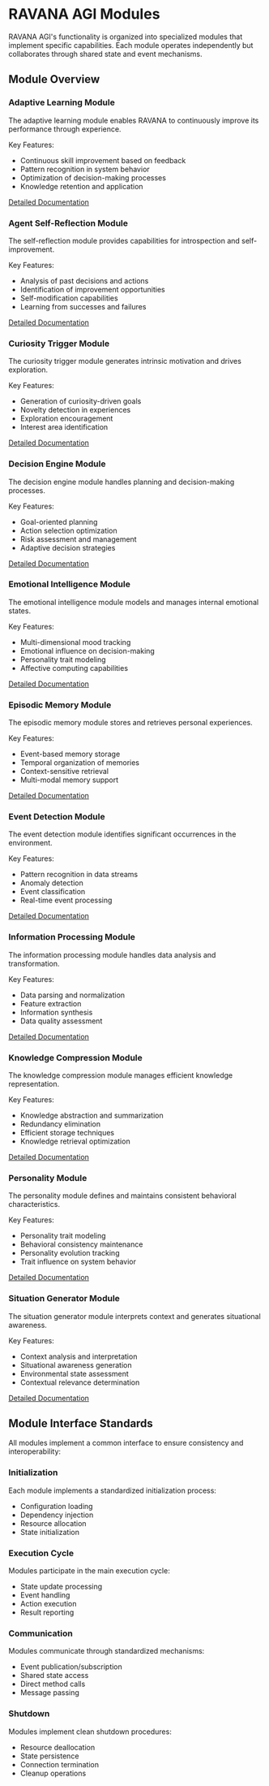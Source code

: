 # RAVANA AGI Modules

RAVANA AGI's functionality is organized into specialized modules that implement specific capabilities. Each module operates independently but collaborates through shared state and event mechanisms.

## Module Overview

### Adaptive Learning Module

The adaptive learning module enables RAVANA to continuously improve its performance through experience.

Key Features:
- Continuous skill improvement based on feedback
- Pattern recognition in system behavior
- Optimization of decision-making processes
- Knowledge retention and application

[Detailed Documentation](adaptive_learning.md)

### Agent Self-Reflection Module

The self-reflection module provides capabilities for introspection and self-improvement.

Key Features:
- Analysis of past decisions and actions
- Identification of improvement opportunities
- Self-modification capabilities
- Learning from successes and failures

[Detailed Documentation](agent_self_reflection.md)

### Curiosity Trigger Module

The curiosity trigger module generates intrinsic motivation and drives exploration.

Key Features:
- Generation of curiosity-driven goals
- Novelty detection in experiences
- Exploration encouragement
- Interest area identification

[Detailed Documentation](curiosity_trigger.md)

### Decision Engine Module

The decision engine module handles planning and decision-making processes.

Key Features:
- Goal-oriented planning
- Action selection optimization
- Risk assessment and management
- Adaptive decision strategies

[Detailed Documentation](decision_engine.md)

### Emotional Intelligence Module

The emotional intelligence module models and manages internal emotional states.

Key Features:
- Multi-dimensional mood tracking
- Emotional influence on decision-making
- Personality trait modeling
- Affective computing capabilities

[Detailed Documentation](emotional_intelligence.md)

### Episodic Memory Module

The episodic memory module stores and retrieves personal experiences.

Key Features:
- Event-based memory storage
- Temporal organization of memories
- Context-sensitive retrieval
- Multi-modal memory support

[Detailed Documentation](episodic_memory.md)

### Event Detection Module

The event detection module identifies significant occurrences in the environment.

Key Features:
- Pattern recognition in data streams
- Anomaly detection
- Event classification
- Real-time event processing

[Detailed Documentation](event_detection.md)

### Information Processing Module

The information processing module handles data analysis and transformation.

Key Features:
- Data parsing and normalization
- Feature extraction
- Information synthesis
- Data quality assessment

[Detailed Documentation](information_processing.md)

### Knowledge Compression Module

The knowledge compression module manages efficient knowledge representation.

Key Features:
- Knowledge abstraction and summarization
- Redundancy elimination
- Efficient storage techniques
- Knowledge retrieval optimization

[Detailed Documentation](knowledge_compression.md)

### Personality Module

The personality module defines and maintains consistent behavioral characteristics.

Key Features:
- Personality trait modeling
- Behavioral consistency maintenance
- Personality evolution tracking
- Trait influence on system behavior

[Detailed Documentation](personality.md)

### Situation Generator Module

The situation generator module interprets context and generates situational awareness.

Key Features:
- Context analysis and interpretation
- Situational awareness generation
- Environmental state assessment
- Contextual relevance determination

[Detailed Documentation](situation_generator.md)

## Module Interface Standards

All modules implement a common interface to ensure consistency and interoperability:

### Initialization

Each module implements a standardized initialization process:
- Configuration loading
- Dependency injection
- Resource allocation
- State initialization

### Execution Cycle

Modules participate in the main execution cycle:
- State update processing
- Event handling
- Action execution
- Result reporting

### Communication

Modules communicate through standardized mechanisms:
- Event publication/subscription
- Shared state access
- Direct method calls
- Message passing

### Shutdown

Modules implement clean shutdown procedures:
- Resource deallocation
- State persistence
- Connection termination
- Cleanup operations